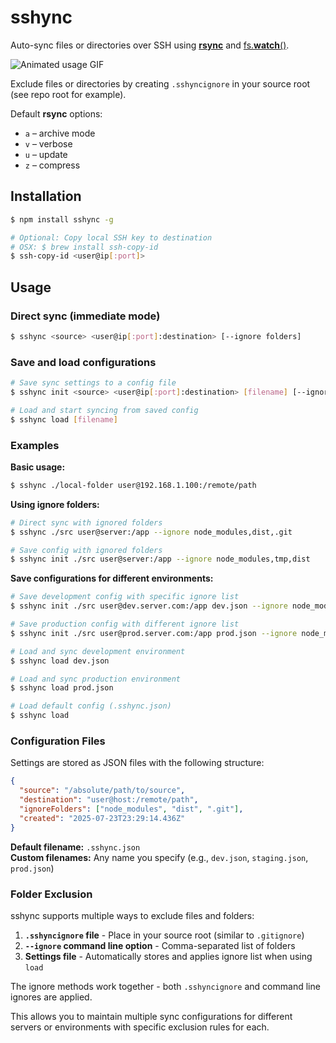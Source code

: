 # sshync

Auto-sync files or directories over SSH using [**rsync**](https://github.com/mattijs/node-rsync) and [fs.**watch**()](https://nodejs.org/docs/latest/api/fs.html#fs_fs_watch_filename_options_listener).

![Animated usage GIF](example.gif)

Exclude files or directories by creating `.sshyncignore` in your source root (see repo root for example).

Default **rsync** options:

- `a` – archive mode
- `v` – verbose
- `u` – update
- `z` – compress

## Installation

```bash
$ npm install sshync -g

# Optional: Copy local SSH key to destination
# OSX: $ brew install ssh-copy-id
$ ssh-copy-id <user@ip[:port]>
```

## Usage

### Direct sync (immediate mode)

```bash
$ sshync <source> <user@ip[:port]:destination> [--ignore folders]
```

### Save and load configurations

```bash
# Save sync settings to a config file
$ sshync init <source> <user@ip[:port]:destination> [filename] [--ignore folders]

# Load and start syncing from saved config
$ sshync load [filename]
```

### Examples

**Basic usage:**

```bash
$ sshync ./local-folder user@192.168.1.100:/remote/path
```

**Using ignore folders:**

```bash
# Direct sync with ignored folders
$ sshync ./src user@server:/app --ignore node_modules,dist,.git

# Save config with ignored folders
$ sshync init ./src user@server:/app --ignore node_modules,tmp,dist
```

**Save configurations for different environments:**

```bash
# Save development config with specific ignore list
$ sshync init ./src user@dev.server.com:/app dev.json --ignore node_modules,tmp

# Save production config with different ignore list
$ sshync init ./src user@prod.server.com:/app prod.json --ignore node_modules,dist,.git

# Load and sync development environment
$ sshync load dev.json

# Load and sync production environment
$ sshync load prod.json

# Load default config (.sshync.json)
$ sshync load
```

### Configuration Files

Settings are stored as JSON files with the following structure:

```json
{
  "source": "/absolute/path/to/source",
  "destination": "user@host:/remote/path",
  "ignoreFolders": ["node_modules", "dist", ".git"],
  "created": "2025-07-23T23:29:14.436Z"
}
```

**Default filename:** `.sshync.json`  
**Custom filenames:** Any name you specify (e.g., `dev.json`, `staging.json`, `prod.json`)

### Folder Exclusion

sshync supports multiple ways to exclude files and folders:

1. **`.sshyncignore` file** - Place in your source root (similar to `.gitignore`)
2. **`--ignore` command line option** - Comma-separated list of folders
3. **Settings file** - Automatically stores and applies ignore list when using `load`

The ignore methods work together - both `.sshyncignore` and command line ignores are applied.

This allows you to maintain multiple sync configurations for different servers or environments with specific exclusion rules for each.
